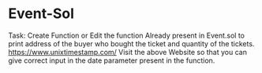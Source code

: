 # Event-Sol
Task:
Create Function or Edit the function Already present in Event.sol to print address of the buyer who bought the ticket and quantity of the tickets.
https://www.unixtimestamp.com/ 
Visit the above Website so that you can give correct input in the date parameter present in the function.
